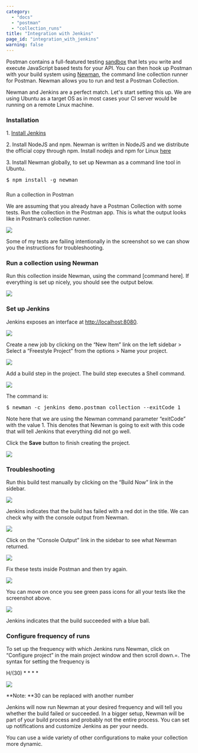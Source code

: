 ```yaml
---
category: 
  - "docs"
  - "postman"
  - "collection_runs"
title: "Integration with Jenkins"
page_id: "integration_with_jenkins"
warning: false
---
```


Postman contains a full-featured testing [sandbox](https://www.getpostman.com/docs/Postman+Sandbox) that lets you write and execute JavaScript based tests for your API. You can then hook up Postman with your build system using [Newman](https://www.getpostman.com/docs/Command+line+integration+with+Newman), the command line collection runner for Postman. Newman allows you to run and test a Postman Collection.

Newman and Jenkins are a perfect match. Let's start setting this up. We are using Ubuntu as a target OS as in most cases your CI server would be running on a remote Linux machine.

### Installation

1. [Install Jenkins](https://wiki.jenkins-ci.org/display/JENKINS/Installing+Jenkins+on+Ubuntu)

2\. Install NodeJS and npm. Newman is written in NodeJS and we distribute the official copy through npm. Install nodejs and npm for Linux [here](https://docs.npmjs.com/getting-started/installing-node)

3\. Install Newman globally, to set up Newman as a command line tool in Ubuntu.

<div>

<div>

<pre>$ npm install -g newman</pre>

</div>

</div>

###   
Run a collection in Postman

We are assuming that you already have a Postman Collection with some tests. Run the collection in the Postman app. This is what the output looks like in Postman’s collection runner.

[![](https://www.getpostman.com/img/v1/docs/integrating_with_jenkins/integrating_with_jenkins_1.pn)](https://www.getpostman.com/img/v1/docs/integrating_with_jenkins/integrating_with_jenkins_1.png)

Some of my tests are failing intentionally in the screenshot so we can show you the instructions for troubleshooting.

### Run a collection using Newman

Run this collection inside Newman, using the command [command here]. If everything is set up nicely, you should see the output below.

[![](https://www.getpostman.com/img/v1/docs/integrating_with_jenkins/integrating_with_jenkins_2.pn)](https://www.getpostman.com/img/v1/docs/integrating_with_jenkins/integrating_with_jenkins_2.png)

### Set up Jenkins

Jenkins exposes an interface at [http://localhost:8080](http://localhost:8080).

[![](https://www.getpostman.com/img/v1/docs/integrating_with_jenkins/integrating_with_jenkins_3.pn)](https://www.getpostman.com/img/v1/docs/integrating_with_jenkins/integrating_with_jenkins_3.png)

Create a new job by clicking on the “New Item” link on the left sidebar > Select a “Freestyle Project” from the options > Name your project.

[![](https://www.getpostman.com/img/v1/docs/integrating_with_jenkins/integrating_with_jenkins_4.pn)](https://www.getpostman.com/img/v1/docs/integrating_with_jenkins/integrating_with_jenkins_4.png)

Add a build step in the project. The build step executes a Shell command.

[![](https://www.getpostman.com/img/v1/docs/integrating_with_jenkins/integrating_with_jenkins_5.pn)](https://www.getpostman.com/img/v1/docs/integrating_with_jenkins/integrating_with_jenkins_5.png)

The command is:

<div>

<div>

<pre>$ newman -c jenkins_demo.postman_collection --exitCode 1</pre>

</div>

</div>

Note here that we are using the Newman command parameter “exitCode” with the value 1\. This denotes that Newman is going to exit with this code that will tell Jenkins that everything did not go well.

Click the **Save** button to finish creating the project.

[![](https://www.getpostman.com/img/v1/docs/integrating_with_jenkins/integrating_with_jenkins_6.pn)](https://www.getpostman.com/img/v1/docs/integrating_with_jenkins/integrating_with_jenkins_6.png)

### Troubleshooting

Run this build test manually by clicking on the “Build Now” link in the sidebar.

[![](https://www.getpostman.com/img/v1/docs/integrating_with_jenkins/integrating_with_jenkins_7.pn)](https://www.getpostman.com/img/v1/docs/integrating_with_jenkins/integrating_with_jenkins_7.png)

Jenkins indicates that the build has failed with a red dot in the title. We can check why with the console output from Newman.

[![](https://www.getpostman.com/img/v1/docs/integrating_with_jenkins/integrating_with_jenkins_8.pn)](https://www.getpostman.com/img/v1/docs/integrating_with_jenkins/integrating_with_jenkins_8.png)

Click on the “Console Output” link in the sidebar to see what Newman returned.

[![](https://www.getpostman.com/img/v1/docs/integrating_with_jenkins/integrating_with_jenkins_9.pn)](https://www.getpostman.com/img/v1/docs/integrating_with_jenkins/integrating_with_jenkins_9.png)

Fix these tests inside Postman and then try again.

[![](https://www.getpostman.com/img/v1/docs/integrating_with_jenkins/integrating_with_jenkins_10.pn)](https://www.getpostman.com/img/v1/docs/integrating_with_jenkins/integrating_with_jenkins_10.png)

You can move on once you see green pass icons for all your tests like the screenshot above.

[![](https://www.getpostman.com/img/v1/docs/integrating_with_jenkins/integrating_with_jenkins_11.pn)](https://www.getpostman.com/img/v1/docs/integrating_with_jenkins/integrating_with_jenkins_11.png)

Jenkins indicates that the build succeeded with a blue ball.

### Configure frequency of runs

To set up the frequency with which Jenkins runs Newman, click on “Configure project” in the main project window and then scroll down.=. The syntax for setting the frequency is

H/(30) * * * *

[![](https://www.getpostman.com/img/v1/docs/integrating_with_jenkins/integrating_with_jenkins_12.pn)](https://www.getpostman.com/img/v1/docs/integrating_with_jenkins/integrating_with_jenkins_12.png)

**Note: **30 can be replaced with another number

Jenkins will now run Newman at your desired frequency and will tell you whether the build failed or succeeded. In a bigger setup, Newman will be part of your build process and probably not the entire process. You can set up notifications and customize Jenkins as per your needs.

You can use a wide variety of other configurations to make your collection more dynamic.
